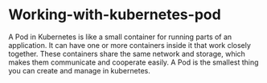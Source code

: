 # Working-with-kubernetes-pod
A Pod in Kubernetes is like a small container for running parts of an application. It can have one or more containers inside it that work closely together. These containers share the same network and storage, which makes them communicate and cooperate easily. A Pod is the smallest thing you can create and manage in kubernetes.
